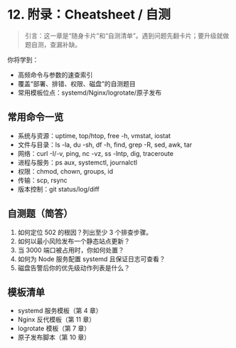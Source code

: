 # 12. 附录：Cheatsheet / 自测

> 引言：这一章是“随身卡片”和“自测清单”。遇到问题先翻卡片；要升级就做题自测，查漏补缺。

你将学到：
- 高频命令与参数的速查索引
- 覆盖“部署、排错、权限、磁盘”的自测题目
- 常用模板位点：systemd/Nginx/logrotate/原子发布

## 常用命令一览

- 系统与资源：uptime, top/htop, free -h, vmstat, iostat
- 文件与目录：ls -la, du -sh, df -h, find, grep -R, sed, awk, tar
- 网络：curl -I/-v, ping, nc -vz, ss -lntp, dig, traceroute
- 进程与服务：ps aux, systemctl, journalctl
- 权限：chmod, chown, groups, id
- 传输：scp, rsync
- 版本控制：git status/log/diff

## 自测题（简答）

1) 如何定位 502 的根因？列出至少 3 个排查步骤。
2) 如何以最小风险发布一个静态站点更新？
3) 当 3000 端口被占用时，你如何处置？
4) 如何为 Node 服务配置 systemd 且保证日志可查看？
5) 磁盘告警后你的优先级动作列表是什么？

## 模板清单

- systemd 服务模板（第 4 章）
- Nginx 反代模板（第 11 章）
- logrotate 模板（第 7 章）
- 原子发布脚本（第 10 章）